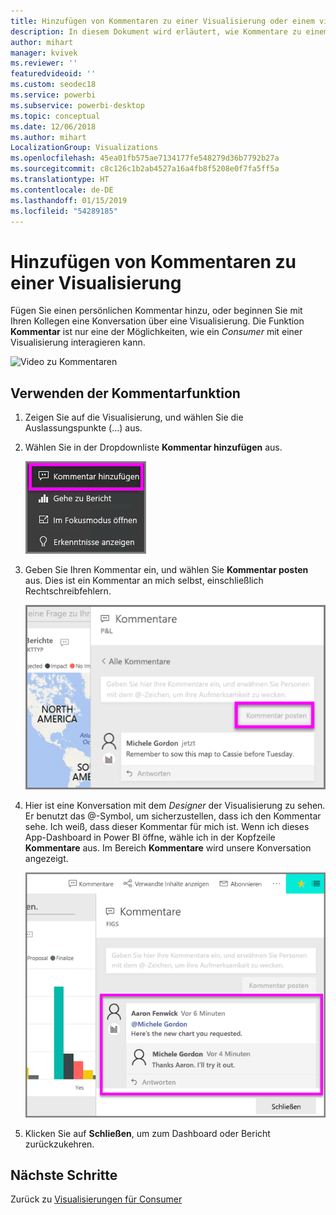 ```yaml
---
title: Hinzufügen von Kommentaren zu einer Visualisierung oder einem visuellen Element
description: In diesem Dokument wird erläutert, wie Kommentare zu einem visuellen Element hinzugefügt und verwendet werden, um Konversationen über ein visuelles Element zu führen.
author: mihart
manager: kvivek
ms.reviewer: ''
featuredvideoid: ''
ms.custom: seodec18
ms.service: powerbi
ms.subservice: powerbi-desktop
ms.topic: conceptual
ms.date: 12/06/2018
ms.author: mihart
LocalizationGroup: Visualizations
ms.openlocfilehash: 45ea01fb575ae7134177fe548279d36b7792b27a
ms.sourcegitcommit: c8c126c1b2ab4527a16a4fb8f5208e0f7fa5ff5a
ms.translationtype: HT
ms.contentlocale: de-DE
ms.lasthandoff: 01/15/2019
ms.locfileid: "54289185"
---
```

# <a name="add-comments-to-a-visualization"></a>Hinzufügen von Kommentaren zu einer Visualisierung
Fügen Sie einen persönlichen Kommentar hinzu, oder beginnen Sie mit Ihren Kollegen eine Konversation über eine Visualisierung. Die Funktion **Kommentar** ist nur eine der Möglichkeiten, wie ein *Consumer* mit einer Visualisierung interagieren kann. 

![Video zu Kommentaren](media/end-user-comment/comment.gif)

## <a name="how-to-use-the-comment-feature"></a>Verwenden der Kommentarfunktion

1. Zeigen Sie auf die Visualisierung, und wählen Sie die Auslassungspunkte (...) aus.    
2. Wählen Sie in der Dropdownliste **Kommentar hinzufügen** aus.

    ![Erste Auswahl: Kommentar hinzufügen](media/end-user-comment/power-bi-comment.png)  

3.  Geben Sie Ihren Kommentar ein, und wählen Sie **Kommentar posten** aus. Dies ist ein Kommentar an mich selbst, einschließlich Rechtschreibfehlern.

    ![Hinzufügen eines Kommentars an sich selbst](media/end-user-comment/power-bi-comment-self2.png)  

4. Hier ist eine Konversation mit dem *Designer* der Visualisierung zu sehen. Er benutzt das @-Symbol, um sicherzustellen, dass ich den Kommentar sehe. Ich weiß, dass dieser Kommentar für mich ist. Wenn ich dieses App-Dashboard in Power BI öffne, wähle ich in der Kopfzeile **Kommentare** aus. Im Bereich **Kommentare** wird unsere Konversation angezeigt. 

    ![Hinzufügen eines Kommentars mit Erwähnung](media/end-user-comment/power-bi-comment-mention.png)  


5. Klicken Sie auf **Schließen**, um zum Dashboard oder Bericht zurückzukehren.

## <a name="next-steps"></a>Nächste Schritte
Zurück zu [Visualisierungen für Consumer](end-user-visualizations.md)    
<!--[Select a visualization to open a report](end-user-open-report.md)-->